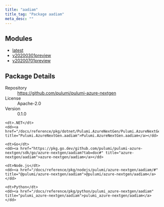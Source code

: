 ```yaml
---
title: "aadiam"
title_tag: "Package aadiam"
meta_desc: ""
---
```


<!-- WARNING: this file was generated by Pulumi Docs Generator. -->
<!-- Do not edit by hand unless you're certain you know what you are doing! -->



<h2 id="modules">Modules</h2>
<ul class="api">
    <li><a href="latest/" title="latest"><span class="symbol module"></span>latest</a></li>
    <li><a href="v20200301preview/" title="v20200301preview"><span class="symbol module"></span>v20200301preview</a></li>
    <li><a href="v20200701preview/" title="v20200701preview"><span class="symbol module"></span>v20200701preview</a></li>
</ul>

<h2 id="package-details">Package Details</h2>
<dl class="package-details">
	<dt>Repository</dt>
	<dd><a href="https://github.com/pulumi/pulumi-azure-nextgen">https://github.com/pulumi/pulumi-azure-nextgen</a></dd>
	<dt>License</dt>
	<dd>Apache-2.0</dd>
	<dt>Version</dt>
	<dd>0.1.0</dd>
</dl>



<dl class="tabular">

    <dt>.NET</dt>
    <dd><a href="/docs/reference/pkg/dotnet/Pulumi.AzureNextGen/Pulumi.AzureNextGen.aadiam.html" title="Pulumi.AzureNextGen.aadiam">Pulumi.AzureNextGen.aadiam</a></dd>

    <dt>Go</dt>
    <dd><a href="https://pkg.go.dev/github.com/pulumi/pulumi-azure-nextgen/sdk/go/azure-nextgen/aadiam?tab=doc#" title="azure-nextgen/aadiam">azure-nextgen/aadiam</a></dd>

    <dt>Node.js</dt>
    <dd><a href="/docs/reference/pkg/nodejs/pulumi/azure-nextgen/aadiam/#" title="@pulumi/azure-nextgen/aadiam">@pulumi/azure-nextgen/aadiam</a></dd>

    <dt>Python</dt>
    <dd><a href="/docs/reference/pkg/python/pulumi_azure-nextgen/aadiam" title="pulumi_azure-nextgen/aadiam">pulumi_azure-nextgen/aadiam</a></dd>

</dl>


